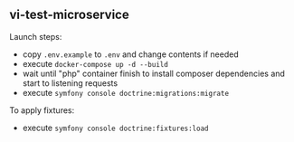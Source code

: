 **vi-test-microservice**
-

Launch steps:

- copy `.env.example` to `.env` and change contents if needed
- execute `docker-compose up -d --build`
- wait until "php" container finish to install composer dependencies and start to listening requests
- execute `symfony console doctrine:migrations:migrate`

To apply fixtures:

- execute `symfony console doctrine:fixtures:load`